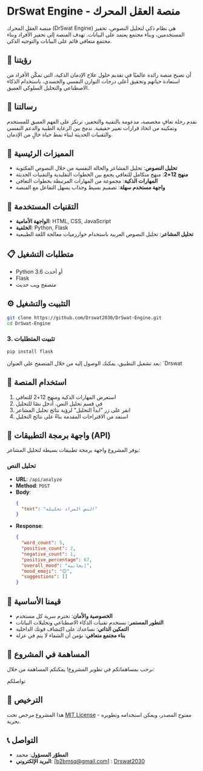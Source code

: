 # DrSwat Engine - منصة العقل المحرك

منصة العقل المحرك (DrSwat Engine) هي نظام ذكي لتحليل النصوص، تحفيز المستخدمين، وبناء مجتمع يعتمد على البيانات. تهدف المنصة إلى تحفيز الأفراد وبناء مجتمع متعافي قائم على البيانات والتوجيه الذكي.

## 🎯 رؤيتنا

أن نصبح منصة رائدة عالميًا في تقديم حلول علاج الإدمان الذكية، التي تمكّن الأفراد من استعادة حياتهم وتحقيق أعلى درجات التوازن النفسي والجسدي، باستخدام الذكاء الاصطناعي والتحليل السلوكي العميق.

## 📝 رسالتنا

نقدم رحلة تعافٍ مخصصة، مدعومة بالتقنية والتحفيز، ترتكز على الفهم العميق للمستخدم وتمكينه من اتخاذ قرارات تغيير حقيقية. ندمج بين الرعاية الطبية والدعم النفسي والتقنيات الحديثة لبناء نمط حياة خالٍ من الإدمان.

## 🌟 المميزات الرئيسية

- **تحليل النصوص**: تحليل المشاعر والحالة النفسية من خلال النصوص المكتوبة
- **منهج 12+2**: منهج متكامل للتعافي يجمع بين الخطوات التقليدية والتقنيات الحديثة
- **المهارات الذكية**: مجموعة من المهارات المرتبطة بخطوات التعافي
- **واجهة مستخدم سهلة**: تصميم بسيط وجذاب يسهل التفاعل مع المنصة

## 🚀 التقنيات المستخدمة

- **الواجهة الأمامية**: HTML, CSS, JavaScript
- **الخلفية**: Python, Flask
- **تحليل المشاعر**: تحليل النصوص العربية باستخدام خوارزميات معالجة اللغة الطبيعية

## 📋 متطلبات التشغيل

- Python 3.6 أو أحدث
- Flask
- متصفح ويب حديث

## ⚙️ التثبيت والتشغيل


```bash
git clone https://github.com/Drswat2030/DrSwat-Engine.git
cd DrSwat-Engine
```



### 3. تثبيت المتطلبات

```bash
pip install flask
```


بعد تشغيل التطبيق، يمكنك الوصول إليه من خلال المتصفح على العنوان: `Drswat

## 📱 استخدام المنصة
   
1. استعرض المهارات الذكية ومنهج 12+2 للتعافي
2. في قسم تحليل النص، أدخل نصًا للتحليل
3. انقر على زر "ابدأ التحليل" لرؤية نتائج تحليل المشاعر
4. استفد من الاقتراحات المقدمة بناءً على نتائج التحليل

## 🔄 واجهة برمجة التطبيقات (API)

يوفر المشروع واجهة برمجة تطبيقات بسيطة لتحليل المشاعر:

### تحليل النص

- **URL**: `/api/analyze`
- **Method**: `POST`
- **Body**:
  ```json
  {
    "text": "النص المراد تحليله"
  }
  ```
- **Response**:
  ```json
  {
    "word_count": 5,
    "positive_count": 2,
    "negative_count": 1,
    "positive_percentage": 67,
    "overall_mood": "إيجابية",
    "mood_emoji": "😊",
    "suggestions": []
  }
  ```

## 🌱 قيمنا الأساسية

- **الخصوصية والأمان**: نحترم سرية كل مستخدم
- **التطور المستمر**: نستخدم تقنيات الذكاء الاصطناعي وتحليلات البيانات
- **التمكين الذاتي**: نساعدك على اكتشاف قوتك الداخلية
- **بناء مجتمع متعافي**: نؤمن أن الشفاء لا يتم في عزلة

## 🤝 المساهمة في المشروع

نرحب بمساهماتكم في تطوير المشروع! يمكنكم المساهمة من خلال:

تواصلكم 

## 📄 الترخيص

هذا المشروع مرخص تحت [MIT License](https://opensource.org/licenses/MIT) - مفتوح المصدر، ويمكن استخدامه وتطويره بحرية.

## 📞 التواصل

- **المطوّر المسؤول**: محمد
- **البريد الإلكتروني**: [b2bmsq@gmail.com]
  : [Drswat2030](https://github.com/Drswat2030)


